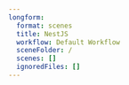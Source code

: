 ```yaml
---
longform:
  format: scenes
  title: NestJS
  workflow: Default Workflow
  sceneFolder: /
  scenes: []
  ignoredFiles: []
---
```

